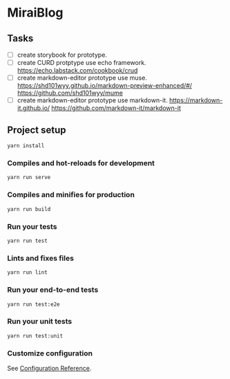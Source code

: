 # MiraiBlog

## Tasks

- [ ] create storybook for prototype.
- [ ] create CURD protptype use echo framework. https://echo.labstack.com/cookbook/crud
- [ ] create markdown-editor prototype use muse. https://shd101wyy.github.io/markdown-preview-enhanced/#/ https://github.com/shd101wyy/mume
- [ ] create markdown-editor prototype use markdown-it. https://markdown-it.github.io/ https://github.com/markdown-it/markdown-it

## Project setup
```
yarn install
```

### Compiles and hot-reloads for development
```
yarn run serve
```

### Compiles and minifies for production
```
yarn run build
```

### Run your tests
```
yarn run test
```

### Lints and fixes files
```
yarn run lint
```

### Run your end-to-end tests
```
yarn run test:e2e
```

### Run your unit tests
```
yarn run test:unit
```

### Customize configuration
See [Configuration Reference](https://cli.vuejs.org/config/).
